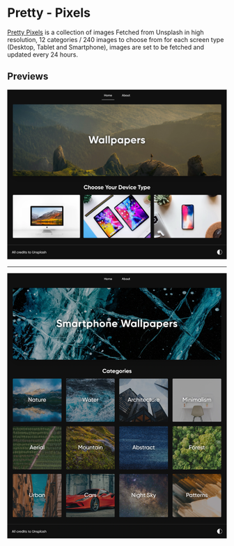# Pretty - Pixels

[Pretty Pixels](https://pretty-pixels.netlify.app) is a collection of images Fetched from Unsplash in high resolution, 12 categories / 240 images to choose from for each screen type (Desktop, Tablet and Smartphone), images are set to be fetched and updated every 24 hours.

## Previews

![](/images/Preview_one.webp)

---

![](/images/Preview_two.webp)
